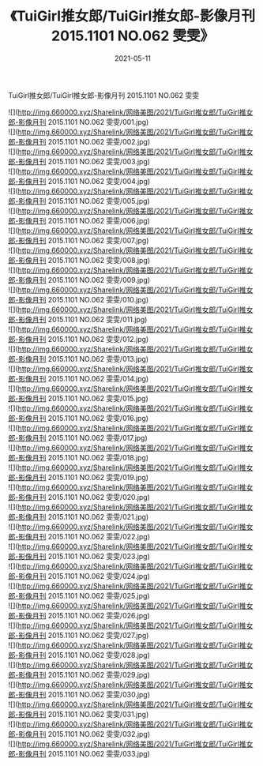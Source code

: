 ﻿---
layout: post
title:  《TuiGirl推女郎/TuiGirl推女郎-影像月刊 2015.1101 NO.062 雯雯》
date:   2021-05-11
img: http://img.660000.xyz/Sharelink/网络美图/2021/TuiGirl推女郎/TuiGirl推女郎-影像月刊 2015.1101 NO.062 雯雯/000.jpg
categories: [美女, 清纯, 唯美]
---

TuiGirl推女郎/TuiGirl推女郎-影像月刊 2015.1101 NO.062 雯雯

 ![](http://img.660000.xyz/Sharelink/网络美图/2021/TuiGirl推女郎/TuiGirl推女郎-影像月刊 2015.1101 NO.062 雯雯/001.jpg) <br>![](http://img.660000.xyz/Sharelink/网络美图/2021/TuiGirl推女郎/TuiGirl推女郎-影像月刊 2015.1101 NO.062 雯雯/002.jpg) <br>![](http://img.660000.xyz/Sharelink/网络美图/2021/TuiGirl推女郎/TuiGirl推女郎-影像月刊 2015.1101 NO.062 雯雯/003.jpg) <br>![](http://img.660000.xyz/Sharelink/网络美图/2021/TuiGirl推女郎/TuiGirl推女郎-影像月刊 2015.1101 NO.062 雯雯/004.jpg) <br>![](http://img.660000.xyz/Sharelink/网络美图/2021/TuiGirl推女郎/TuiGirl推女郎-影像月刊 2015.1101 NO.062 雯雯/005.jpg) <br>![](http://img.660000.xyz/Sharelink/网络美图/2021/TuiGirl推女郎/TuiGirl推女郎-影像月刊 2015.1101 NO.062 雯雯/006.jpg) <br>![](http://img.660000.xyz/Sharelink/网络美图/2021/TuiGirl推女郎/TuiGirl推女郎-影像月刊 2015.1101 NO.062 雯雯/007.jpg) <br>![](http://img.660000.xyz/Sharelink/网络美图/2021/TuiGirl推女郎/TuiGirl推女郎-影像月刊 2015.1101 NO.062 雯雯/008.jpg) <br>![](http://img.660000.xyz/Sharelink/网络美图/2021/TuiGirl推女郎/TuiGirl推女郎-影像月刊 2015.1101 NO.062 雯雯/009.jpg) <br>![](http://img.660000.xyz/Sharelink/网络美图/2021/TuiGirl推女郎/TuiGirl推女郎-影像月刊 2015.1101 NO.062 雯雯/010.jpg) <br>![](http://img.660000.xyz/Sharelink/网络美图/2021/TuiGirl推女郎/TuiGirl推女郎-影像月刊 2015.1101 NO.062 雯雯/011.jpg) <br>![](http://img.660000.xyz/Sharelink/网络美图/2021/TuiGirl推女郎/TuiGirl推女郎-影像月刊 2015.1101 NO.062 雯雯/012.jpg) <br>![](http://img.660000.xyz/Sharelink/网络美图/2021/TuiGirl推女郎/TuiGirl推女郎-影像月刊 2015.1101 NO.062 雯雯/013.jpg) <br>![](http://img.660000.xyz/Sharelink/网络美图/2021/TuiGirl推女郎/TuiGirl推女郎-影像月刊 2015.1101 NO.062 雯雯/014.jpg) <br>![](http://img.660000.xyz/Sharelink/网络美图/2021/TuiGirl推女郎/TuiGirl推女郎-影像月刊 2015.1101 NO.062 雯雯/015.jpg) <br>![](http://img.660000.xyz/Sharelink/网络美图/2021/TuiGirl推女郎/TuiGirl推女郎-影像月刊 2015.1101 NO.062 雯雯/016.jpg) <br>![](http://img.660000.xyz/Sharelink/网络美图/2021/TuiGirl推女郎/TuiGirl推女郎-影像月刊 2015.1101 NO.062 雯雯/017.jpg) <br>![](http://img.660000.xyz/Sharelink/网络美图/2021/TuiGirl推女郎/TuiGirl推女郎-影像月刊 2015.1101 NO.062 雯雯/018.jpg) <br>![](http://img.660000.xyz/Sharelink/网络美图/2021/TuiGirl推女郎/TuiGirl推女郎-影像月刊 2015.1101 NO.062 雯雯/019.jpg) <br>![](http://img.660000.xyz/Sharelink/网络美图/2021/TuiGirl推女郎/TuiGirl推女郎-影像月刊 2015.1101 NO.062 雯雯/020.jpg) <br>![](http://img.660000.xyz/Sharelink/网络美图/2021/TuiGirl推女郎/TuiGirl推女郎-影像月刊 2015.1101 NO.062 雯雯/021.jpg) <br>![](http://img.660000.xyz/Sharelink/网络美图/2021/TuiGirl推女郎/TuiGirl推女郎-影像月刊 2015.1101 NO.062 雯雯/022.jpg) <br>![](http://img.660000.xyz/Sharelink/网络美图/2021/TuiGirl推女郎/TuiGirl推女郎-影像月刊 2015.1101 NO.062 雯雯/023.jpg) <br>![](http://img.660000.xyz/Sharelink/网络美图/2021/TuiGirl推女郎/TuiGirl推女郎-影像月刊 2015.1101 NO.062 雯雯/024.jpg) <br>![](http://img.660000.xyz/Sharelink/网络美图/2021/TuiGirl推女郎/TuiGirl推女郎-影像月刊 2015.1101 NO.062 雯雯/025.jpg) <br>![](http://img.660000.xyz/Sharelink/网络美图/2021/TuiGirl推女郎/TuiGirl推女郎-影像月刊 2015.1101 NO.062 雯雯/026.jpg) <br>![](http://img.660000.xyz/Sharelink/网络美图/2021/TuiGirl推女郎/TuiGirl推女郎-影像月刊 2015.1101 NO.062 雯雯/027.jpg) <br>![](http://img.660000.xyz/Sharelink/网络美图/2021/TuiGirl推女郎/TuiGirl推女郎-影像月刊 2015.1101 NO.062 雯雯/028.jpg) <br>![](http://img.660000.xyz/Sharelink/网络美图/2021/TuiGirl推女郎/TuiGirl推女郎-影像月刊 2015.1101 NO.062 雯雯/029.jpg) <br>![](http://img.660000.xyz/Sharelink/网络美图/2021/TuiGirl推女郎/TuiGirl推女郎-影像月刊 2015.1101 NO.062 雯雯/030.jpg) <br>![](http://img.660000.xyz/Sharelink/网络美图/2021/TuiGirl推女郎/TuiGirl推女郎-影像月刊 2015.1101 NO.062 雯雯/031.jpg) <br>![](http://img.660000.xyz/Sharelink/网络美图/2021/TuiGirl推女郎/TuiGirl推女郎-影像月刊 2015.1101 NO.062 雯雯/032.jpg) <br>![](http://img.660000.xyz/Sharelink/网络美图/2021/TuiGirl推女郎/TuiGirl推女郎-影像月刊 2015.1101 NO.062 雯雯/033.jpg) <br>